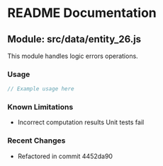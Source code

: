 # README Documentation

## Module: src/data/entity_26.js

This module handles logic errors operations.

### Usage

```javascript
// Example usage here
```

### Known Limitations

- Incorrect computation results Unit tests fail

### Recent Changes

- Refactored in commit 4452da90
